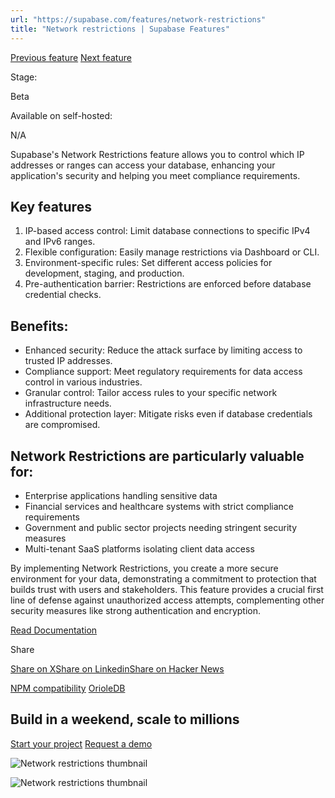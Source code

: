 ```yaml
---
url: "https://supabase.com/features/network-restrictions"
title: "Network restrictions | Supabase Features"
---
```


[Previous feature](https://supabase.com/features/npm-compatibility) [Next feature](https://supabase.com/features/orioledb)

Stage:

Beta

Available on self-hosted:

N/A

Supabase's Network Restrictions feature allows you to control which IP addresses or ranges can access your database, enhancing your application's security and helping you meet compliance requirements.

## Key features

1. IP-based access control: Limit database connections to specific IPv4 and IPv6 ranges.
2. Flexible configuration: Easily manage restrictions via Dashboard or CLI.
3. Environment-specific rules: Set different access policies for development, staging, and production.
4. Pre-authentication barrier: Restrictions are enforced before database credential checks.

## Benefits:

- Enhanced security: Reduce the attack surface by limiting access to trusted IP addresses.
- Compliance support: Meet regulatory requirements for data access control in various industries.
- Granular control: Tailor access rules to your specific network infrastructure needs.
- Additional protection layer: Mitigate risks even if database credentials are compromised.

## Network Restrictions are particularly valuable for:

- Enterprise applications handling sensitive data
- Financial services and healthcare systems with strict compliance requirements
- Government and public sector projects needing stringent security measures
- Multi-tenant SaaS platforms isolating client data access

By implementing Network Restrictions, you create a more secure environment for your data, demonstrating a commitment to protection that builds trust with users and stakeholders. This feature provides a crucial first line of defense against unauthorized access attempts, complementing other security measures like strong authentication and encryption.

[Read Documentation](https://supabase.com/docs/guides/platform/network-restrictions)

Share

[Share on X](https://twitter.com/intent/tweet?url=https%3A%2F%2Fsupabase.com%2Ffeatures%2Fnetwork-restrictions&text=Network%20restrictions%20%7C%20Supabase%20Features)[Share on Linkedin](https://www.linkedin.com/shareArticle?url=https%3A%2F%2Fsupabase.com%2Ffeatures%2Fnetwork-restrictions&text=Network%20restrictions%20%7C%20Supabase%20Features)[Share on Hacker News](https://news.ycombinator.com/submitlink?u=https%3A%2F%2Fsupabase.com%2Ffeatures%2Fnetwork-restrictions&t=Network%20restrictions%20%7C%20Supabase%20Features)

[NPM compatibility](https://supabase.com/features/npm-compatibility) [OrioleDB](https://supabase.com/features/orioledb)

## Build in a weekend, scale to millions

[Start your project](https://supabase.com/dashboard) [Request a demo](https://supabase.com/contact/sales)

![Network restrictions thumbnail](https://supabase.com/_next/image?url=%2Fimages%2Ffeatures%2Fnetwork-restrictions.png&w=3840&q=100&dpl=dpl_7FY8EmFQ6G3YqautJ4Fvh1viLnvu)

![Network restrictions thumbnail](https://supabase.com/_next/image?url=%2Fimages%2Ffeatures%2Fnetwork-restrictions-light.png&w=3840&q=100&dpl=dpl_7FY8EmFQ6G3YqautJ4Fvh1viLnvu)